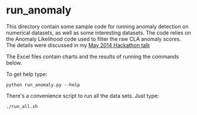 run_anomaly
===========

This directory contain some sample code for running anomaly detection on
numerical datasets, as well as some interesting datasets. The code relies on the
Anomaly Likelihood code used to filter the raw CLA anomaly scores. The details
were discussed in my [May 2014 Hackathon talk](http://numenta.org/blog/#sessions)

The Excel files contain charts and the results of running the commands below.


To get help type:

```
python run_anomaly.py --help
```

There's a convenience script to run all the data sets. Just type:

```
./run_all.sh
```

